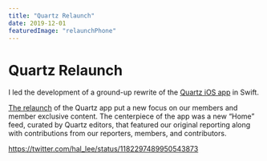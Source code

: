 ```yaml
---
title: "Quartz Relaunch"
date: 2019-12-01
featuredImage: "relaunchPhone"
---
```


# Quartz Relaunch

I led the development of a ground-up rewrite of the [Quartz iOS app](https://apps.apple.com/us/app/quartz/id1437569339) in Swift.

[The relaunch](https://qz.com/1724663/putting-members-at-the-heart-of-quartz/) of the Quartz app put a new focus on our members and member exclusive content. The centerpiece of the app was a new “Home” feed, curated by Quartz editors, that featured our original reporting along with contributions from our reporters, members, and contributors.

https://twitter.com/hal_lee/status/1182297489950543873
